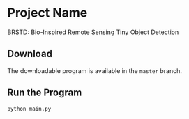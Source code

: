 # Project Name

BRSTD: Bio-Inspired Remote Sensing Tiny Object Detection

## Download

The downloadable program is available in the `master` branch. 

## Run the Program

```
python main.py



